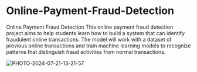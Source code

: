 # Online-Payment-Fraud-Detection
Online Payment Fraud Detection 
This online payment fraud detection project aims to help students learn how to build a system that can identify fraudulent online transactions.  The model will work with a dataset of previous online transactions and train machine learning models to recognize patterns that distinguish fraud activities from normal transactions.

![PHOTO-2024-07-21-13-21-57](https://github.com/user-attachments/assets/3725373d-dfc5-4e95-8f6a-7200afe8c449)
